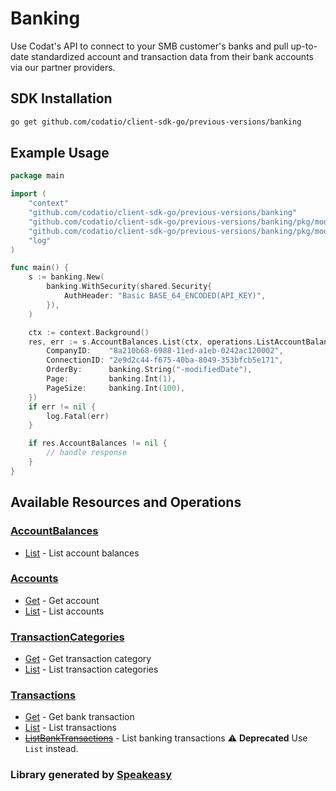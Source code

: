 # Banking

<!-- Start Codat Library Description -->
﻿Use Codat's API to connect to your SMB customer's banks and pull up-to-date standardized account and transaction data from their bank accounts via our partner providers.
<!-- End Codat Library Description -->

<!-- Start SDK Installation -->
## SDK Installation

```bash
go get github.com/codatio/client-sdk-go/previous-versions/banking
```
<!-- End SDK Installation -->

## Example Usage
<!-- Start SDK Example Usage -->
```go
package main

import (
	"context"
	"github.com/codatio/client-sdk-go/previous-versions/banking"
	"github.com/codatio/client-sdk-go/previous-versions/banking/pkg/models/operations"
	"github.com/codatio/client-sdk-go/previous-versions/banking/pkg/models/shared"
	"log"
)

func main() {
	s := banking.New(
		banking.WithSecurity(shared.Security{
			AuthHeader: "Basic BASE_64_ENCODED(API_KEY)",
		}),
	)

	ctx := context.Background()
	res, err := s.AccountBalances.List(ctx, operations.ListAccountBalancesRequest{
		CompanyID:    "8a210b68-6988-11ed-a1eb-0242ac120002",
		ConnectionID: "2e9d2c44-f675-40ba-8049-353bfcb5e171",
		OrderBy:      banking.String("-modifiedDate"),
		Page:         banking.Int(1),
		PageSize:     banking.Int(100),
	})
	if err != nil {
		log.Fatal(err)
	}

	if res.AccountBalances != nil {
		// handle response
	}
}

```
<!-- End SDK Example Usage -->

<!-- Start SDK Available Operations -->
## Available Resources and Operations


### [AccountBalances](docs/sdks/accountbalances/README.md)

* [List](docs/sdks/accountbalances/README.md#list) - List account balances

### [Accounts](docs/sdks/accounts/README.md)

* [Get](docs/sdks/accounts/README.md#get) - Get account
* [List](docs/sdks/accounts/README.md#list) - List accounts

### [TransactionCategories](docs/sdks/transactioncategories/README.md)

* [Get](docs/sdks/transactioncategories/README.md#get) - Get transaction category
* [List](docs/sdks/transactioncategories/README.md#list) - List transaction categories

### [Transactions](docs/sdks/transactions/README.md)

* [Get](docs/sdks/transactions/README.md#get) - Get bank transaction
* [List](docs/sdks/transactions/README.md#list) - List transactions
* [~~ListBankTransactions~~](docs/sdks/transactions/README.md#listbanktransactions) - List banking transactions :warning: **Deprecated** Use `List` instead.
<!-- End SDK Available Operations -->



<!-- Start Dev Containers -->



<!-- End Dev Containers -->



<!-- Start Go Types -->

<!-- End Go Types -->

<!-- Placeholder for Future Speakeasy SDK Sections -->


### Library generated by [Speakeasy](https://docs.speakeasyapi.dev/docs/using-speakeasy/client-sdks)